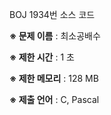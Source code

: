 BOJ 1934번 소스 코드

<b>※ 문제 이름</b> : 최소공배수

<b>※ 제한 시간</b> : 1 초

<b>※ 제한 메모리</b> : 128 MB

<b>※ 제출 언어</b> : C, Pascal